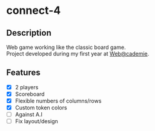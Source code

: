 # connect-4

## Description

Web game working like the classic board game.</br>
Project developed during my first year at [Web@cademie](http://webacademie.org/).

## Features

- [x] 2 players
- [x] Scoreboard
- [x] Flexible numbers of columns/rows
- [x] Custom token colors
- [ ] Against A.I
- [ ] Fix layout/design
